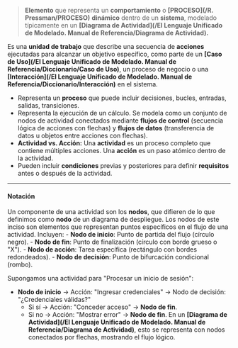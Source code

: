 > **Elemento** que representa un **comportamiento** o **[PROCESO](/R. Pressman/PROCESO)** **dinámico** dentro de un **sistema**, modelado típicamente en un **[Diagrama de Actividad](/El Lenguaje Unificado de Modelado. Manual de Referencia/Diagrama de Actividad).**

Es una **unidad de trabajo** que describe una secuencia de **acciones** ejecutadas para alcanzar un objetivo específico, como parte de un **[Caso de Uso](/El Lenguaje Unificado de Modelado. Manual de Referencia/Diccionario/Caso de Uso)**, un proceso de negocio o una **[Interacción](/El Lenguaje Unificado de Modelado. Manual de Referencia/Diccionario/Interacción)** en el sistema.
- Representa un **proceso** que puede incluir decisiones, bucles, entradas, salidas, transiciones.
- Representa la ejecución de un cálculo. Se modela como un conjunto de nodos de actividad conectados mediante **flujos de control** (secuencia lógica de acciones con flechas) y **flujos de datos** (transferencia de datos u objetos entre acciones con flechas).
- **Actividad vs. Acción:** Una **actividad** es un proceso completo que contiene múltiples acciones. Una **acción** es un paso atómico dentro de la actividad.
- Pueden incluir **condiciones** previas y posteriores para definir **requisitos** antes o después de la actividad.
****
#### **Notación**
Un componente de una actividad son los **nodos**, que difieren de lo que definimos como **nodo** de un diagrama de despliegue. Los nodos de este inciso son elementos que representan puntos específicos en el flujo de una actividad. Incluyen:
	- **Nodo de inicio**: Punto de partida del flujo (círculo negro).
	- **Nodo de fin**: Punto de finalización (círculo con borde grueso o "X").
	- **Nodo de acción**: Tarea específica (rectángulo con bordes redondeados).
	- **Nodo de decisión**: Punto de bifurcación condicional (rombo).

Supongamos una actividad para "Procesar un inicio de sesión":
- **Nodo de inicio** → Acción: "Ingresar credenciales" → Nodo de decisión: "¿Credenciales válidas?"
    - Si sí → Acción: "Conceder acceso" → **Nodo de fin**.
    - Si no → Acción: "Mostrar error" → **Nodo de fin**.
En un **[Diagrama de Actividad](/El Lenguaje Unificado de Modelado. Manual de Referencia/Diagrama de Actividad)**, esto se representa con nodos conectados por flechas, mostrando el flujo lógico.